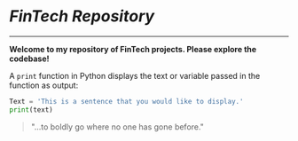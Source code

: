 # *FinTech Repository*
---

**Welcome to my repository of FinTech projects.  Please explore the codebase!**

A `print` function in Python displays the text or variable passed in the function as output:

```python
Text = 'This is a sentence that you would like to display.'
print(text)
```

> "...to boldly go where no one has gone before."